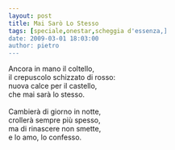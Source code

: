 ```yaml
---
layout: post
title: Mai Sarò Lo Stesso
tags: [speciale,onestar,scheggia d'essenza,]
date: 2009-03-01 18:03:00
author: pietro
---
```

Ancora in mano il coltello,<br/>il crepuscolo schizzato di rosso:<br/>nuova calce per il castello,<br/>che mai sarà lo stesso.<br/><br/>Cambierà di giorno in notte,<br/>crollerà sempre più spesso,<br/>ma di rinascere non smette,<br/>e lo amo, lo confesso.
